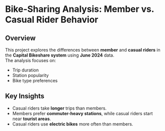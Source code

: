 # Bike-Sharing Analysis: Member vs. Casual Rider Behavior

## Overview
This project explores the differences between **member** and **casual riders** in the **Capital Bikeshare system** using **June 2024** data.  
The analysis focuses on:
- Trip duration
- Station popularity
- Bike type preferences  

## Key Insights
- Casual riders take **longer** trips than members.  
- Members prefer **commuter-heavy stations**, while casual riders start near **tourist areas**.  
- Casual riders use **electric bikes** more often than members.  
